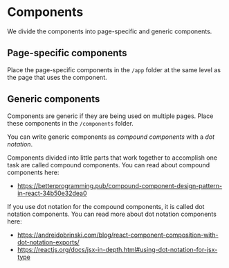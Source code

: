 # Components

We divide the components into page-specific and generic components.

## Page-specific components
Place the page-specific components in the `/app` folder at the same level as the page that uses the component.

## Generic components
Components are generic if they are being used on multiple pages. Place these components in the `/components` folder.

You can write generic components as *compound components* with a *dot notation*.

Components divided into little parts that work together to accomplish one task are called compound components. You can read about compound components here:

- https://betterprogramming.pub/compound-component-design-pattern-in-react-34b50e32dea0

If you use dot notation for the compound components, it is called dot notation components. You can read more about dot notation components here:

- https://andreidobrinski.com/blog/react-component-composition-with-dot-notation-exports/
- https://reactjs.org/docs/jsx-in-depth.html#using-dot-notation-for-jsx-type